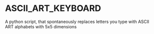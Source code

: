 # ASCII_ART_KEYBOARD
A python script, that spontaneously replaces letters you type with ASCII ART alphabets with 5x5 dimensions

